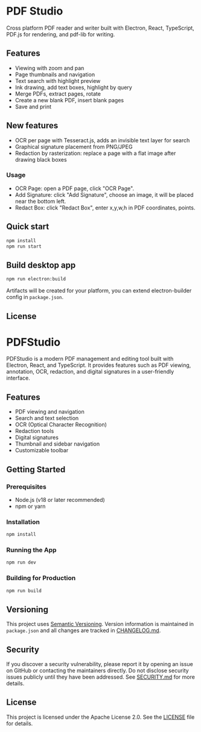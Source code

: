 # PDF Studio

Cross platform PDF reader and writer built with Electron, React, TypeScript, PDF.js for rendering, and pdf-lib for writing.

## Features

- Viewing with zoom and pan
- Page thumbnails and navigation
- Text search with highlight preview
- Ink drawing, add text boxes, highlight by query
- Merge PDFs, extract pages, rotate
- Create a new blank PDF, insert blank pages
- Save and print

## New features

- OCR per page with Tesseract.js, adds an invisible text layer for search
- Graphical signature placement from PNG/JPEG
- Redaction by rasterization: replace a page with a flat image after drawing black boxes

### Usage

- OCR Page: open a PDF page, click "OCR Page".
- Add Signature: click "Add Signature", choose an image, it will be placed near the bottom left.
- Redact Box: click "Redact Box", enter x,y,w,h in PDF coordinates, points.

## Quick start

```bash
npm install
npm run start
```

## Build desktop app

```bash
npm run electron:build
```

Artifacts will be created for your platform, you can extend electron-builder config in `package.json`.

## License

# PDFStudio

PDFStudio is a modern PDF management and editing tool built with Electron, React, and TypeScript. It provides features such as PDF viewing, annotation, OCR, redaction, and digital signatures in a user-friendly interface.

## Features
- PDF viewing and navigation
- Search and text selection
- OCR (Optical Character Recognition)
- Redaction tools
- Digital signatures
- Thumbnail and sidebar navigation
- Customizable toolbar

## Getting Started

### Prerequisites
- Node.js (v18 or later recommended)
- npm or yarn

### Installation
```sh
npm install
```

### Running the App
```sh
npm run dev
```

### Building for Production
```sh
npm run build
```

## Versioning
This project uses [Semantic Versioning](https://semver.org/). Version information is maintained in `package.json` and all changes are tracked in [CHANGELOG.md](CHANGELOG.md).

## Security
If you discover a security vulnerability, please report it by opening an issue on GitHub or contacting the maintainers directly. Do not disclose security issues publicly until they have been addressed. See [SECURITY.md](SECURITY.md) for more details.

## License
This project is licensed under the Apache License 2.0. See the [LICENSE](LICENSE) file for details.
